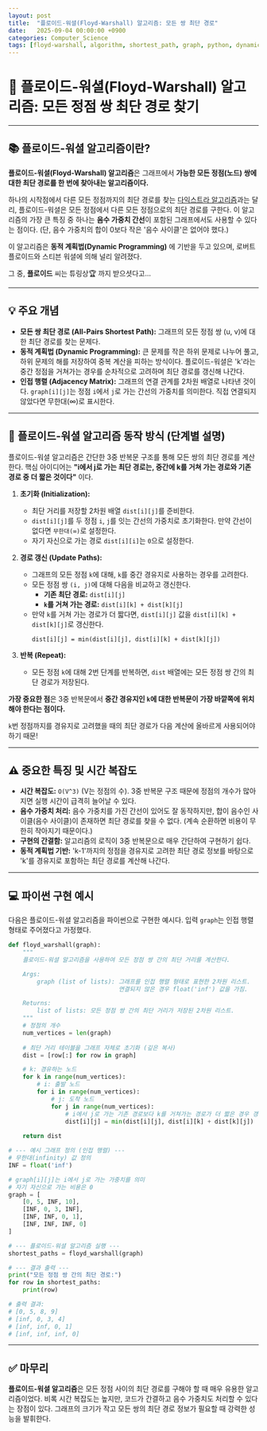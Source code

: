 ```yaml
---
layout: post
title:  "플로이드-워셜(Floyd-Warshall) 알고리즘: 모든 쌍 최단 경로"
date:   2025-09-04 00:00:00 +0900
categories: Computer_Science
tags: [floyd-warshall, algorithm, shortest_path, graph, python, dynamic_programming]
---
```


# 🚌 플로이드-워셜(Floyd-Warshall) 알고리즘: 모든 정점 쌍 최단 경로 찾기

---

## 📚 플로이드-워셜 알고리즘이란?

**플로이드-워셜(Floyd-Warshall) 알고리즘**은 그래프에서 **가능한 모든 정점(노드) 쌍에 대한 최단 경로를 한 번에 찾아내는 알고리즘이다.**

하나의 시작점에서 다른 모든 정점까지의 최단 경로를 찾는 [다익스트라 알고리즘](https://hxwoo.github.io/computer_science/2025/08/11/dijkstra-algorithm-shortest-path.html)과는 달리, 플로이드-워셜은 모든 정점에서 다른 모든 정점으로의 최단 경로를 구한다. 이 알고리즘의 가장 큰 특징 중 하나는 **음수 가중치 간선**이 포함된 그래프에서도 사용할 수 있다는 점이다. (단, 음수 가중치의 합이 0보다 작은 '음수 사이클'은 없어야 했다.)

이 알고리즘은 **동적 계획법(Dynamic Programming)** 에 기반을 두고 있으며, 로버트 플로이드와 스티븐 워셜에 의해 널리 알려졌다.

그 중, **플로이드** 씨는 튜링상:trophy: 까지 받으셧다고...

---

## 💡 주요 개념

*   **모든 쌍 최단 경로 (All-Pairs Shortest Path):** 그래프의 모든 정점 쌍 (u, v)에 대한 최단 경로를 찾는 문제다.
*   **동적 계획법 (Dynamic Programming):** 큰 문제를 작은 하위 문제로 나누어 풀고, 하위 문제의 해를 저장하여 중복 계산을 피하는 방식이다. 플로이드-워셜은 'k'라는 중간 정점을 거쳐가는 경우를 순차적으로 고려하며 최단 경로를 갱신해 나간다.
*   **인접 행렬 (Adjacency Matrix):** 그래프의 연결 관계를 2차원 배열로 나타낸 것이다. `graph[i][j]`는 정점 `i`에서 `j`로 가는 간선의 가중치를 의미한다. 직접 연결되지 않았다면 무한대(∞)로 표시한다.

---

## 🚀 플로이드-워셜 알고리즘 동작 방식 (단계별 설명)

플로이드-워셜 알고리즘은 간단한 3중 반복문 구조를 통해 모든 쌍의 최단 경로를 계산한다. 핵심 아이디어는 **"i에서 j로 가는 최단 경로는, 중간에 k를 거쳐 가는 경로와 기존 경로 중 더 짧은 것이다"** 이다.

1.  **초기화 (Initialization):**
    *   최단 거리를 저장할 2차원 배열 `dist[i][j]`를 준비한다.
    *   `dist[i][j]`를 두 정점 `i`, `j`를 잇는 간선의 가중치로 초기화한다. 만약 간선이 없다면 `무한대(∞)`로 설정한다.
    *   자기 자신으로 가는 경로 `dist[i][i]`는 `0`으로 설정한다.

2.  **경로 갱신 (Update Paths):**
    *   그래프의 모든 정점 `k`에 대해, `k`를 중간 경유지로 사용하는 경우를 고려한다.
    *   모든 정점 쌍 `(i, j)`에 대해 다음을 비교하고 갱신한다.
        *   **기존 최단 경로:** `dist[i][j]`
        *   **`k`를 거쳐 가는 경로:** `dist[i][k] + dist[k][j]`
    *   만약 `k`를 거쳐 가는 경로가 더 짧다면, `dist[i][j]` 값을 `dist[i][k] + dist[k][j]`로 갱신한다.
        ```
        dist[i][j] = min(dist[i][j], dist[i][k] + dist[k][j])
        ```

3.  **반복 (Repeat):**
    *   모든 정점 `k`에 대해 2번 단계를 반복하면, `dist` 배열에는 모든 정점 쌍 간의 최단 경로가 저장된다.

**가장 중요한 점**은 3중 반복문에서 **중간 경유지인 `k`에 대한 반복문이 가장 바깥쪽에 위치해야 한다는 점이다.** 

`k`번 정점까지를 경유지로 고려했을 때의 최단 경로가 다음 계산에 올바르게 사용되어야 하기 때문!

---

## ⚠️ 중요한 특징 및 시간 복잡도

*   **시간 복잡도:** `O(V^3)` (V는 정점의 수). 3중 반복문 구조 때문에 정점의 개수가 많아지면 실행 시간이 급격히 늘어날 수 있다.
*   **음수 가중치 처리:** 음수 가중치를 가진 간선이 있어도 잘 동작하지만, 합이 음수인 사이클(음수 사이클)이 존재하면 최단 경로를 찾을 수 없다. (계속 순환하면 비용이 무한히 작아지기 때문이다.)
*   **구현의 간결함:** 알고리즘의 로직이 3중 반복문으로 매우 간단하여 구현하기 쉽다.
*   **동적 계획법 기반:** 'k-1'까지의 정점을 경유지로 고려한 최단 경로 정보를 바탕으로 'k'를 경유지로 포함하는 최단 경로를 계산해 나간다.

---

## 💻 파이썬 구현 예시

다음은 플로이드-워셜 알고리즘을 파이썬으로 구현한 예시다. 입력 `graph`는 인접 행렬 형태로 주어졌다고 가정했다.

```python
def floyd_warshall(graph):
    """
    플로이드-워셜 알고리즘을 사용하여 모든 정점 쌍 간의 최단 거리를 계산한다.

    Args:
        graph (list of lists): 그래프를 인접 행렬 형태로 표현한 2차원 리스트.
                               연결되지 않은 경우 float('inf') 값을 가짐.

    Returns:
        list of lists: 모든 정점 쌍 간의 최단 거리가 저장된 2차원 리스트.
    """
    # 정점의 개수
    num_vertices = len(graph)
    
    # 최단 거리 테이블을 그래프 자체로 초기화 (깊은 복사)
    dist = [row[:] for row in graph]

    # k: 경유하는 노드
    for k in range(num_vertices):
        # i: 출발 노드
        for i in range(num_vertices):
            # j: 도착 노드
            for j in range(num_vertices):
                # i에서 j로 가는 기존 경로보다 k를 거쳐가는 경로가 더 짧은 경우 갱신
                dist[i][j] = min(dist[i][j], dist[i][k] + dist[k][j])
    
    return dist

# --- 예시 그래프 정의 (인접 행렬) ---
# 무한대(infinity) 값 정의
INF = float('inf')

# graph[i][j]는 i에서 j로 가는 가중치를 의미
# 자기 자신으로 가는 비용은 0
graph = [
    [0, 5, INF, 10],
    [INF, 0, 3, INF],
    [INF, INF, 0, 1],
    [INF, INF, INF, 0]
]

# --- 플로이드-워셜 알고리즘 실행 ---
shortest_paths = floyd_warshall(graph)

# --- 결과 출력 ---
print("모든 정점 쌍 간의 최단 경로:")
for row in shortest_paths:
    print(row)

# 출력 결과:
# [0, 5, 8, 9]
# [inf, 0, 3, 4]
# [inf, inf, 0, 1]
# [inf, inf, inf, 0]
```

---

## ✅ 마무리

**플로이드-워셜 알고리즘**은 모든 정점 사이의 최단 경로를 구해야 할 때 매우 유용한 알고리즘이었다. 
비록 시간 복잡도는 높지만, 코드가 간결하고 음수 가중치도 처리할 수 있다는 장점이 있다. 
그래프의 크기가 작고 모든 쌍의 최단 경로 정보가 필요할 때 강력한 성능을 발휘한다.